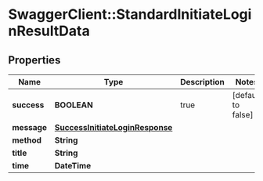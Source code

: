 # SwaggerClient::StandardInitiateLoginResultData

## Properties
Name | Type | Description | Notes
------------ | ------------- | ------------- | -------------
**success** | **BOOLEAN** | true | [default to false]
**message** | [**SuccessInitiateLoginResponse**](SuccessInitiateLoginResponse.md) |  | 
**method** | **String** |  | 
**title** | **String** |  | 
**time** | **DateTime** |  | 



